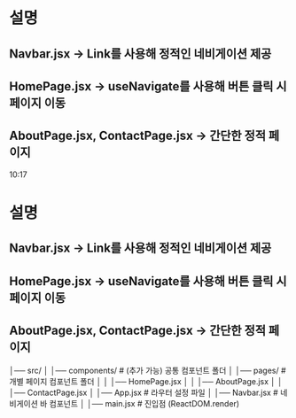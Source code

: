 # 설명

## Navbar.jsx → Link를 사용해 정적인 네비게이션 제공

## HomePage.jsx → useNavigate를 사용해 버튼 클릭 시 페이지 이동

## AboutPage.jsx, ContactPage.jsx → 간단한 정적 페이지

10:17

# 설명

## Navbar.jsx → Link를 사용해 정적인 네비게이션 제공

## HomePage.jsx → useNavigate를 사용해 버튼 클릭 시 페이지 이동

## AboutPage.jsx, ContactPage.jsx → 간단한 정적 페이지

│── src/
│ │── components/ # (추가 가능) 공통 컴포넌트 폴더
│ │── pages/ # 개별 페이지 컴포넌트 폴더
│ │ │── HomePage.jsx
│ │ │── AboutPage.jsx
│ │ │── ContactPage.jsx
│ │── App.jsx # 라우터 설정 파일
│ │── Navbar.jsx # 네비게이션 바 컴포넌트
│ │── main.jsx # 진입점 (ReactDOM.render)
